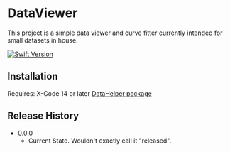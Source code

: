 #  DataViewer

This project is a simple data viewer and curve fitter currently intended for small datasets in house. 

[![Swift Version][swift-image]][swift-url]

## Installation

Requires:
    X-Code 14 or later
    [DataHelper package](https://github.com/carlynorama/DataHelper)
    

## Release History

* 0.0.0
    * Current State. Wouldn't exactly call it "released".  



[swift-image]:https://img.shields.io/badge/swift-5.7-orange.svg
[swift-url]: https://swift.org/
